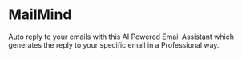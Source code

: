 # MailMind
Auto reply to your emails with this AI Powered Email Assistant which generates the reply to your specific email in a Professional way.
